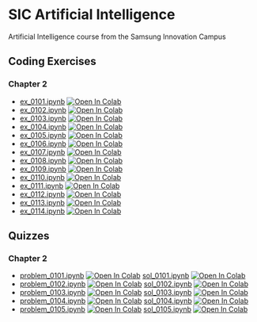 # SIC Artificial Intelligence
Artificial Intelligence course from the Samsung Innovation Campus

## Coding Exercises

### Chapter 2
* [ex_0101.ipynb](https://github.com/stefannae/SIC-Artificial-Intelligence/blob/main/SIC_AI_Coding_Exercises/SIC_AI_Chapter_02_Coding_Exercises/ex_0101.ipynb) [![Open In Colab](https://colab.research.google.com/assets/colab-badge.svg)](https://colab.research.google.com/github/stefannae/SIC-Artificial-Intelligence/blob/main/SIC_AI_Coding_Exercises/SIC_AI_Chapter_02_Coding_Exercises/ex_0101.ipynb)
* [ex_0102.ipynb](https://github.com/stefannae/SIC-Artificial-Intelligence/blob/main/SIC_AI_Coding_Exercises/SIC_AI_Chapter_02_Coding_Exercises/ex_0102.ipynb) [![Open In Colab](https://colab.research.google.com/assets/colab-badge.svg)](https://colab.research.google.com/github/stefannae/SIC-Artificial-Intelligence/blob/main/SIC_AI_Coding_Exercises/SIC_AI_Chapter_02_Coding_Exercises/ex_0102.ipynb)
* [ex_0103.ipynb](https://github.com/stefannae/SIC-Artificial-Intelligence/blob/main/SIC_AI_Coding_Exercises/SIC_AI_Chapter_02_Coding_Exercises/ex_0103.ipynb) [![Open In Colab](https://colab.research.google.com/assets/colab-badge.svg)](https://colab.research.google.com/github/stefannae/SIC-Artificial-Intelligence/blob/main/SIC_AI_Coding_Exercises/SIC_AI_Chapter_02_Coding_Exercises/ex_0103.ipynb)
* [ex_0104.ipynb](https://github.com/stefannae/SIC-Artificial-Intelligence/blob/main/SIC_AI_Coding_Exercises/SIC_AI_Chapter_02_Coding_Exercises/ex_0104.ipynb) [![Open In Colab](https://colab.research.google.com/assets/colab-badge.svg)](https://colab.research.google.com/github/stefannae/SIC-Artificial-Intelligence/blob/main/SIC_AI_Coding_Exercises/SIC_AI_Chapter_02_Coding_Exercises/ex_0104.ipynb)
* [ex_0105.ipynb](https://github.com/stefannae/SIC-Artificial-Intelligence/blob/main/SIC_AI_Coding_Exercises/SIC_AI_Chapter_02_Coding_Exercises/ex_0105.ipynb) [![Open In Colab](https://colab.research.google.com/assets/colab-badge.svg)](https://colab.research.google.com/github/stefannae/SIC-Artificial-Intelligence/blob/main/SIC_AI_Coding_Exercises/SIC_AI_Chapter_02_Coding_Exercises/ex_0105.ipynb)
* [ex_0106.ipynb](https://github.com/stefannae/SIC-Artificial-Intelligence/blob/main/SIC_AI_Coding_Exercises/SIC_AI_Chapter_02_Coding_Exercises/ex_0106.ipynb) [![Open In Colab](https://colab.research.google.com/assets/colab-badge.svg)](https://colab.research.google.com/github/stefannae/SIC-Artificial-Intelligence/blob/main/SIC_AI_Coding_Exercises/SIC_AI_Chapter_02_Coding_Exercises/ex_0106.ipynb)
* [ex_0107.ipynb](https://github.com/stefannae/SIC-Artificial-Intelligence/blob/main/SIC_AI_Coding_Exercises/SIC_AI_Chapter_02_Coding_Exercises/ex_0107.ipynb) [![Open In Colab](https://colab.research.google.com/assets/colab-badge.svg)](https://colab.research.google.com/github/stefannae/SIC-Artificial-Intelligence/blob/main/SIC_AI_Coding_Exercises/SIC_AI_Chapter_02_Coding_Exercises/ex_0107.ipynb)
* [ex_0108.ipynb](https://github.com/stefannae/SIC-Artificial-Intelligence/blob/main/SIC_AI_Coding_Exercises/SIC_AI_Chapter_02_Coding_Exercises/ex_0108.ipynb) [![Open In Colab](https://colab.research.google.com/assets/colab-badge.svg)](https://colab.research.google.com/github/stefannae/SIC-Artificial-Intelligence/blob/main/SIC_AI_Coding_Exercises/SIC_AI_Chapter_02_Coding_Exercises/ex_0108.ipynb)
* [ex_0109.ipynb](https://github.com/stefannae/SIC-Artificial-Intelligence/blob/main/SIC_AI_Coding_Exercises/SIC_AI_Chapter_02_Coding_Exercises/ex_0109.ipynb) [![Open In Colab](https://colab.research.google.com/assets/colab-badge.svg)](https://colab.research.google.com/github/stefannae/SIC-Artificial-Intelligence/blob/main/SIC_AI_Coding_Exercises/SIC_AI_Chapter_02_Coding_Exercises/ex_0109.ipynb)
* [ex_0110.ipynb](https://github.com/stefannae/SIC-Artificial-Intelligence/blob/main/SIC_AI_Coding_Exercises/SIC_AI_Chapter_02_Coding_Exercises/ex_0110.ipynb) [![Open In Colab](https://colab.research.google.com/assets/colab-badge.svg)](https://colab.research.google.com/github/stefannae/SIC-Artificial-Intelligence/blob/main/SIC_AI_Coding_Exercises/SIC_AI_Chapter_02_Coding_Exercises/ex_0110.ipynb)
* [ex_0111.ipynb](https://github.com/stefannae/SIC-Artificial-Intelligence/blob/main/SIC_AI_Coding_Exercises/SIC_AI_Chapter_02_Coding_Exercises/ex_0111.ipynb) [![Open In Colab](https://colab.research.google.com/assets/colab-badge.svg)](https://colab.research.google.com/github/stefannae/SIC-Artificial-Intelligence/blob/main/SIC_AI_Coding_Exercises/SIC_AI_Chapter_02_Coding_Exercises/ex_0111.ipynb)
* [ex_0112.ipynb](https://github.com/stefannae/SIC-Artificial-Intelligence/blob/main/SIC_AI_Coding_Exercises/SIC_AI_Chapter_02_Coding_Exercises/ex_0112.ipynb) [![Open In Colab](https://colab.research.google.com/assets/colab-badge.svg)](https://colab.research.google.com/github/stefannae/SIC-Artificial-Intelligence/blob/main/SIC_AI_Coding_Exercises/SIC_AI_Chapter_02_Coding_Exercises/ex_0112.ipynb)
* [ex_0113.ipynb](https://github.com/stefannae/SIC-Artificial-Intelligence/blob/main/SIC_AI_Coding_Exercises/SIC_AI_Chapter_02_Coding_Exercises/ex_0113.ipynb) [![Open In Colab](https://colab.research.google.com/assets/colab-badge.svg)](https://colab.research.google.com/github/stefannae/SIC-Artificial-Intelligence/blob/main/SIC_AI_Coding_Exercises/SIC_AI_Chapter_02_Coding_Exercises/ex_0113.ipynb)
* [ex_0114.ipynb](https://github.com/stefannae/SIC-Artificial-Intelligence/blob/main/SIC_AI_Coding_Exercises/SIC_AI_Chapter_02_Coding_Exercises/ex_0114.ipynb) [![Open In Colab](https://colab.research.google.com/assets/colab-badge.svg)](https://colab.research.google.com/github/stefannae/SIC-Artificial-Intelligence/blob/main/SIC_AI_Coding_Exercises/SIC_AI_Chapter_02_Coding_Exercises/ex_0114.ipynb)

## Quizzes

### Chapter 2

* [problem_0101.ipynb](https://github.com/stefannae/SIC-Artificial-Intelligence/blob/main/SIC_AI_Quizzes/SIC_AI_Chapter_02_Quiz/problem_0101.ipynb) [![Open In Colab](https://colab.research.google.com/assets/colab-badge.svg)](https://colab.research.google.com/github/stefannae/SIC-Artificial-Intelligence/blob/main/SIC_AI_Quizzes/SIC_AI_Chapter_02_Quiz/problem_0101.ipynb) [sol_0101.ipynb](https://github.com/stefannae/SIC-Artificial-Intelligence/blob/main/SIC_AI_Quizzes/SIC_AI_Chapter_02_Quiz/sol_0101.ipynb) [![Open In Colab](https://colab.research.google.com/assets/colab-badge.svg)](https://colab.research.google.com/github/stefannae/SIC-Artificial-Intelligence/blob/main/SIC_AI_Quizzes/SIC_AI_Chapter_02_Quiz/sol_0101.ipynb)
* [problem_0102.ipynb](https://github.com/stefannae/SIC-Artificial-Intelligence/blob/main/SIC_AI_Quizzes/SIC_AI_Chapter_02_Quiz/problem_0102.ipynb) [![Open In Colab](https://colab.research.google.com/assets/colab-badge.svg)](https://colab.research.google.com/github/stefannae/SIC-Artificial-Intelligence/blob/main/SIC_AI_Quizzes/SIC_AI_Chapter_02_Quiz/problem_0102.ipynb) [sol_0102.ipynb](https://github.com/stefannae/SIC-Artificial-Intelligence/blob/main/SIC_AI_Quizzes/SIC_AI_Chapter_02_Quiz/sol_0102.ipynb) [![Open In Colab](https://colab.research.google.com/assets/colab-badge.svg)](https://colab.research.google.com/github/stefannae/SIC-Artificial-Intelligence/blob/main/SIC_AI_Quizzes/SIC_AI_Chapter_02_Quiz/sol_0102.ipynb)
* [problem_0103.ipynb](https://github.com/stefannae/SIC-Artificial-Intelligence/blob/main/SIC_AI_Quizzes/SIC_AI_Chapter_02_Quiz/problem_0103.ipynb) [![Open In Colab](https://colab.research.google.com/assets/colab-badge.svg)](https://colab.research.google.com/github/stefannae/SIC-Artificial-Intelligence/blob/main/SIC_AI_Quizzes/SIC_AI_Chapter_02_Quiz/problem_0103.ipynb) [sol_0103.ipynb](https://github.com/stefannae/SIC-Artificial-Intelligence/blob/main/SIC_AI_Quizzes/SIC_AI_Chapter_02_Quiz/sol_0103.ipynb) [![Open In Colab](https://colab.research.google.com/assets/colab-badge.svg)](https://colab.research.google.com/github/stefannae/SIC-Artificial-Intelligence/blob/main/SIC_AI_Quizzes/SIC_AI_Chapter_02_Quiz/sol_0103.ipynb)
* [problem_0104.ipynb](https://github.com/stefannae/SIC-Artificial-Intelligence/blob/main/SIC_AI_Quizzes/SIC_AI_Chapter_02_Quiz/problem_0104.ipynb) [![Open In Colab](https://colab.research.google.com/assets/colab-badge.svg)](https://colab.research.google.com/github/stefannae/SIC-Artificial-Intelligence/blob/main/SIC_AI_Quizzes/SIC_AI_Chapter_02_Quiz/problem_0104.ipynb) [sol_0104.ipynb](https://github.com/stefannae/SIC-Artificial-Intelligence/blob/main/SIC_AI_Quizzes/SIC_AI_Chapter_02_Quiz/sol_0104.ipynb) [![Open In Colab](https://colab.research.google.com/assets/colab-badge.svg)](https://colab.research.google.com/github/stefannae/SIC-Artificial-Intelligence/blob/main/SIC_AI_Quizzes/SIC_AI_Chapter_02_Quiz/sol_0104.ipynb)
* [problem_0105.ipynb](https://github.com/stefannae/SIC-Artificial-Intelligence/blob/main/SIC_AI_Quizzes/SIC_AI_Chapter_02_Quiz/problem_0105.ipynb) [![Open In Colab](https://colab.research.google.com/assets/colab-badge.svg)](https://colab.research.google.com/github/stefannae/SIC-Artificial-Intelligence/blob/main/SIC_AI_Quizzes/SIC_AI_Chapter_02_Quiz/problem_0105.ipynb) [sol_0105.ipynb](https://github.com/stefannae/SIC-Artificial-Intelligence/blob/main/SIC_AI_Quizzes/SIC_AI_Chapter_02_Quiz/sol_0105.ipynb) [![Open In Colab](https://colab.research.google.com/assets/colab-badge.svg)](https://colab.research.google.com/github/stefannae/SIC-Artificial-Intelligence/blob/main/SIC_AI_Quizzes/SIC_AI_Chapter_02_Quiz/sol_0105.ipynb)
